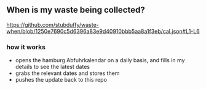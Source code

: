 ## When is my waste being collected?
  https://github.com/stubduffy/waste-when/blob/1250e7690c5d6396a83e9d40910bbb5aa8a1f3eb/cal.json#L1-L6
  
  ### how it works
  - opens the hamburg Abfuhrkalendar on a daily basis, and fills in my details to see the latest dates
  - grabs the relevant dates and stores them
  - pushes the update back to this repo
  
